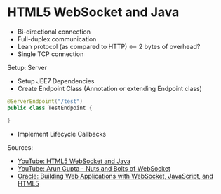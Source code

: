 # HTML5 WebSocket and Java
* Bi-directional connection 
* Full-duplex communication
* Lean protocol (as compared to HTTP) <-- 2 bytes of overhead?
* Single TCP connection

Setup: Server
* Setup JEE7 Dependencies
* Create Endpoint Class (Annotation or extending Endpoint class)
```java
@ServerEndpoint("/test")
public class TestEndpoint {

}
```
* Implement Lifecycle Callbacks


Sources:
* [YouTube: HTML5 WebSocket and Java](https://www.youtube.com/watch?v=8QBdUcFqRkU)
* [YouTube: Arun Gupta - Nuts and Bolts of WebSocket](https://www.youtube.com/watch?v=qAFcu5OXyGs)
* [Oracle: Building Web Applications with WebSocket, JavaScript, and HTML5](http://www.oracle.com/webfolder/technetwork/tutorials/obe/java/HomeWebsocket/WebsocketHome.html#section4)
